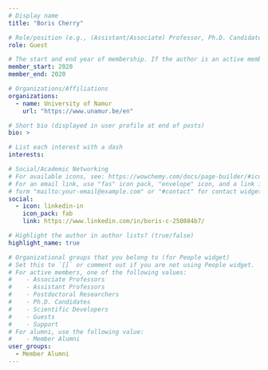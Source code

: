 ```yaml
---
# Display name
title: "Boris Cherry"

# Role/position (e.g., (Assistant/Associate) Professor, Ph.D. Candidate)
role: Guest

# The start and end year of membership. If the author is an active member, leave member_end empty. Otherwise, fill in.
member_start: 2020
member_end: 2020

# Organizations/Affiliations
organizations:
  - name: University of Namur
    url: "https://www.unamur.be/en"

# Short bio (displayed in user profile at end of posts)
bio: >

# List each interest with a dash
interests:

# Social/Academic Networking
# For available icons, see: https://wowchemy.com/docs/page-builder/#icons
# For an email link, use "fas" icon pack, "envelope" icon, and a link in the
# form "mailto:your-email@example.com" or "#contact" for contact widget.
social:
  - icon: linkedin-in
    icon_pack: fab
    link: https://www.linkedin.com/in/boris-c-250884b7/

# Highlight the author in author lists? (true/false)
highlight_name: true

# Organizational groups that you belong to (for People widget)
# Set this to `[]` or comment out if you are not using People widget.
# For active members, one of the following values: 
#    - Associate Professors
#    - Assistant Professors
#    - Postdoctoral Researchers
#    - Ph.D. Candidates
#    - Scientific Developers
#    - Guests
#    - Support
# For alumni, use the following value:
#    - Member Alumni
user_groups:
  - Member Alumni
---
```


